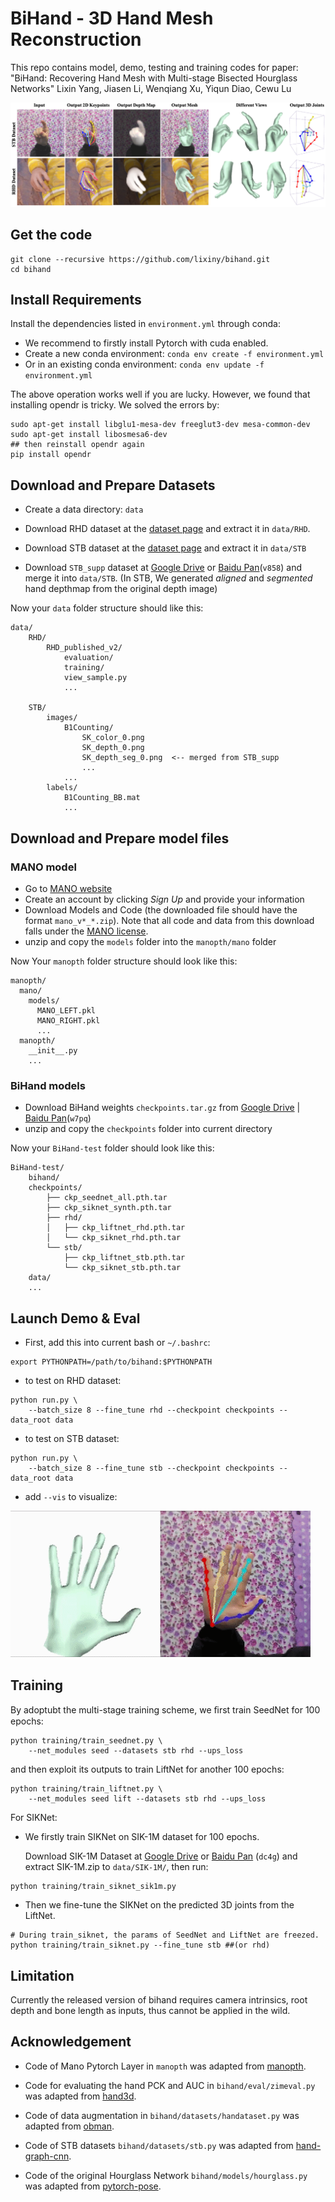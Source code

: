 
# BiHand - 3D Hand Mesh Reconstruction

This repo contains model, demo, testing and training codes for paper: "BiHand: Recovering Hand Mesh with Multi-stage Bisected Hourglass Networks"
Lixin Yang, Jiasen Li, Wenqiang Xu, Yiqun Diao, Cewu Lu

<img src="assets/teaser.png">


## Get the code
```
git clone --recursive https://github.com/lixiny/bihand.git
cd bihand
```
## Install Requirements
Install the dependencies listed in `environment.yml` through conda:
- We recommend to firstly install Pytorch with cuda enabled.
- Create a new conda environment:
`conda env create -f environment.yml `
- Or in an existing conda environment:
`conda env update -f environment.yml`

The above operation works well if you are lucky.
However, we found that
installing opendr is tricky. We solved the errors by:
```
sudo apt-get install libglu1-mesa-dev freeglut3-dev mesa-common-dev
sudo apt-get install libosmesa6-dev
## then reinstall opendr again
pip install opendr
```

## Download and Prepare Datasets

- Create a data directory: `data`
- Download RHD dataset at the [dataset page](https://lmb.informatik.uni-freiburg.de/resources/datasets/RenderedHandposeDataset.en.html) and extract it in `data/RHD`.

- Download STB dataset at the [dataset page](https://sites.google.com/site/zhjw1988/) and extract it in `data/STB`
- Download `STB_supp` dataset at [Google Drive](https://drive.google.com/file/d/1uAP2-U_sQkl1Ez4JkaDl01DA-Qiq2PI-/view?usp=sharing) or [Baidu Pan](https://pan.baidu.com/s/1ja23wnTsPPsjLrkE6d8s-w)(`v858`) and merge it into `data/STB`.
 (In STB, We generated *aligned* and *segmented* hand depthmap from the original depth image)

Now your `data` folder structure should like this:
```
data/
    RHD/
        RHD_published_v2/
            evaluation/
            training/
            view_sample.py
            ...

    STB/
        images/
            B1Counting/
                SK_color_0.png
                SK_depth_0.png
                SK_depth_seg_0.png  <-- merged from STB_supp
                ...
            ...
        labels/
            B1Counting_BB.mat
            ...
```

## Download and Prepare model files

### MANO model
- Go to [MANO website](http://mano.is.tue.mpg.de/)
- Create an account by clicking *Sign Up* and provide your information
- Download Models and Code (the downloaded file should have the format `mano_v*_*.zip`). Note that all code and data from this download falls under the [MANO license](http://mano.is.tue.mpg.de/license).
- unzip and copy the `models` folder into the `manopth/mano` folder

Now Your `manopth` folder structure should look like this:
```
manopth/
  mano/
    models/
      MANO_LEFT.pkl
      MANO_RIGHT.pkl
      ...
  manopth/
    __init__.py
    ...
```
### BiHand models
- Download BiHand weights `checkpoints.tar.gz` from [Google Drive](https://drive.google.com/file/d/1evdNbFBRfDzVykNJFrEnPyicX9-jTa7J/view?usp=sharing) | [Baidu Pan](https://pan.baidu.com/s/1gyYcCTXjiGRtJ6WeLNtcXQ)(`w7pq`)
- unzip and copy the `checkpoints` folder into current directory

Now your `BiHand-test` folder should look like this:
```
BiHand-test/
    bihand/
    checkpoints/
        ├── ckp_seednet_all.pth.tar
        ├── ckp_siknet_synth.pth.tar
        ├── rhd/
        │   ├── ckp_liftnet_rhd.pth.tar
        │   └── ckp_siknet_rhd.pth.tar
        └── stb/
            ├── ckp_liftnet_stb.pth.tar
            └── ckp_siknet_stb.pth.tar
    data/
    ...
```

## Launch Demo & Eval

- First, add this into current bash or `~/.bashrc`:
```
export PYTHONPATH=/path/to/bihand:$PYTHONPATH
```

- to test on RHD dataset:
```
python run.py \
    --batch_size 8 --fine_tune rhd --checkpoint checkpoints --data_root data
```
- to test on STB dataset:
```
python run.py \
    --batch_size 8 --fine_tune stb --checkpoint checkpoints --data_root data
```
- add `--vis` to visualize:

<img src="assets/stb_demo.gif" width="480">


## Training
By adoptubt the multi-stage training scheme, we ﬁrst train SeedNet for 100 epochs:
```
python training/train_seednet.py \
    --net_modules seed --datasets stb rhd --ups_loss
```
and then exploit its outputs to train LiftNet for another 100 epochs:
```
python training/train_liftnet.py \
    --net_modules seed lift --datasets stb rhd --ups_loss
```
For SIKNet:
* We firstly train SIKNet on SIK-1M dataset for 100 epochs.

    Download SIK-1M Dataset at [Google Drive]() or [Baidu Pan](https://pan.baidu.com/s/1WCjo4Q_pLnyxpRhYfowIQQ) (`dc4g`) and extract SIK-1M.zip to `data/SIK-1M/`, then run:
```
python training/train_siknet_sik1m.py
```
* Then we fine-tune the SIKNet on the predicted 3D joints from the LiftNet.
```
# During train_siknet, the params of SeedNet and LiftNet are freezed.
python training/train_siknet.py --fine_tune stb ##(or rhd)
```

## Limitation

Currently the released version of bihand requires camera intrinsics, root depth and bone length as inputs, thus cannot be applied in the wild.



## Acknowledgement

- Code of Mano Pytorch Layer in `manopth` was adapted from [manopth](https://github.com/hassony2/manopth).


- Code for evaluating the hand PCK and AUC in `bihand/eval/zimeval.py` was adapted from [hand3d](https://github.com/lmb-freiburg/hand3d).

- Code of data augmentation in `bihand/datasets/handataset.py` was adapted from [obman](https://hassony2.github.io/obman).

- Code of STB datasets `bihand/datasets/stb.py` was adapted from [hand-graph-cnn](https://github.com/3d-hand-shape/hand-graph-cnn).

- Code of the original Hourglass Network `bihand/models/hourglass.py` was adapted from [pytorch-pose](https://github.com/bearpaw/pytorch-pose).


